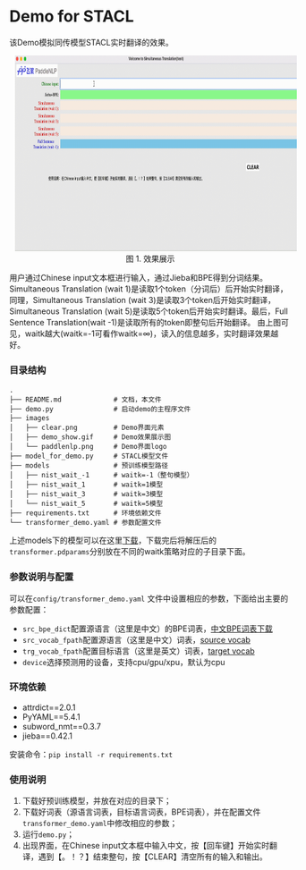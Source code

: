 # Demo for STACL

该Demo模拟同传模型STACL实时翻译的效果。
<p align="center">
<img src="images/demo_show.gif" height=350 hspace='10'/> <br />
图 1. 效果展示
</p>
用户通过Chinese input文本框进行输入，通过Jieba和BPE得到分词结果。Simultaneous Translation (wait 1)是读取1个token（分词后）后开始实时翻译，同理，Simultaneous Translation (wait 3)是读取3个token后开始实时翻译，Simultaneous Translation (wait 5)是读取5个token后开始实时翻译。最后，Full Sentence Translation(wait -1)是读取所有的token即整句后开始翻译。
由上图可见，waitk越大(waitk=-1可看作waitk=∞)，读入的信息越多，实时翻译效果越好。

### 目录结构

```text
.
├── README.md             # 文档，本文件
├── demo.py               # 启动demo的主程序文件
├── images  
│   ├── clear.png         # Demo界面元素
│   ├── demo_show.gif     # Demo效果展示图
│   └── paddlenlp.png     # Demo界面logo
├── model_for_demo.py     # STACL模型文件
├── models                # 预训练模型路径
│   ├── nist_wait_-1      # waitk=-1（整句模型）
│   ├── nist_wait_1       # waitk=1模型
│   ├── nist_wait_3       # waitk=3模型
│   └── nist_wait_5       # waitk=5模型
├── requirements.txt      # 环境依赖文件
└── transformer_demo.yaml # 参数配置文件
```

上述models下的模型可以在这里[下载](https://github.com/PaddlePaddle/PaddleNLP/blob/develop/examples/machine_translation/text_simultaneous_translation/README.md#%E6%A8%A1%E5%9E%8B%E4%B8%8B%E8%BD%BD%E6%9B%B4%E6%96%B0%E4%B8%AD)，下载完后将解压后的`transformer.pdparams`分别放在不同的waitk策略对应的子目录下面。

### 参数说明与配置

可以在`config/transformer_demo.yaml` 文件中设置相应的参数，下面给出主要的参数配置：

- `src_bpe_dict`配置源语言（这里是中文）的BPE词表，[中文BPE词表下载](https://paddlenlp.bj.bcebos.com/models/stacl/2M.zh2en.dict4bpe.zh)
- `src_vocab_fpath`配置源语言（这里是中文）词表，[source vocab](https://paddlenlp.bj.bcebos.com/models/stacl/nist.20k.zh.vocab)
- `trg_vocab_fpath`配置目标语言（这里是英文）词表，[target vocab](https://paddlenlp.bj.bcebos.com/models/stacl/nist.10k.en.vocab)
- `device`选择预测用的设备，支持cpu/gpu/xpu，默认为cpu

### 环境依赖

- attrdict==2.0.1
- PyYAML==5.4.1
- subword_nmt==0.3.7
- jieba==0.42.1

安装命令：`pip install -r requirements.txt`

### 使用说明

1. 下载好预训练模型，并放在对应的目录下；
2. 下载好词表（源语言词表，目标语言词表，BPE词表），并在配置文件`transformer_demo.yaml`中修改相应的参数；
3. 运行`demo.py`；
4. 出现界面，在Chinese input文本框中输入中文，按【回车键】开始实时翻译，遇到【。！？】结束整句，按【CLEAR】清空所有的输入和输出。
